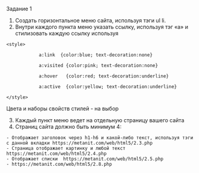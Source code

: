 Задание 1
1) Создать горизонтальное меню сайта, используя тэги ul li.
2) Внутри каждого пункта меню указать ссылку, используя тэг «а» и стилизовать каждую ссылку используя
```
<style>

            a:link	{color:blue; text-decoration:none}

            a:visited {color:pink; text-decoration:none}

            a:hover   {color:red; text-decoration:underline}

            a:active  {color:yellow; text-decoration:underline}

</style>
```
Цвета и наборы свойств стилей - на выбор

3) Каждый пункт меню ведет на отдельную страницу вашего сайта
4) Страниц сайта должно быть минимум 4:
```
- Отображает заголовок через h1-h6 и какой-либо текст, используя тэги  с данной вкладки https://metanit.com/web/html5/2.3.php
- Cтраница отображает картинку и любой текст https://metanit.com/web/html5/2.4.php
- Отображает списки  https://metanit.com/web/html5/2.5.php
- https://metanit.com/web/html5/2.8.php
```
